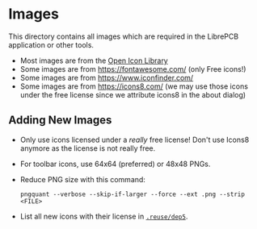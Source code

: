 # Images

This directory contains all images which are required in the LibrePCB
application or other tools.

- Most images are from the
  [Open Icon Library](http://openiconlibrary.sourceforge.net/)
- Some images are from https://fontawesome.com/ (only Free icons!)
- Some images are from https://www.iconfinder.com/
- Some images are from https://icons8.com/ (we may use those icons under the
  free license since we attribute icons8 in the about dialog)

## Adding New Images

- Only use icons licensed under a *really* free license! Don't use Icons8
  anymore as the license is not really free.
- For toolbar icons, use 64x64 (preferred) or 48x48 PNGs.
- Reduce PNG size with this command:

      pngquant --verbose --skip-if-larger --force --ext .png --strip <FILE>

- List all new icons with their license in [`.reuse/dep5`](../.reuse/dep5).
